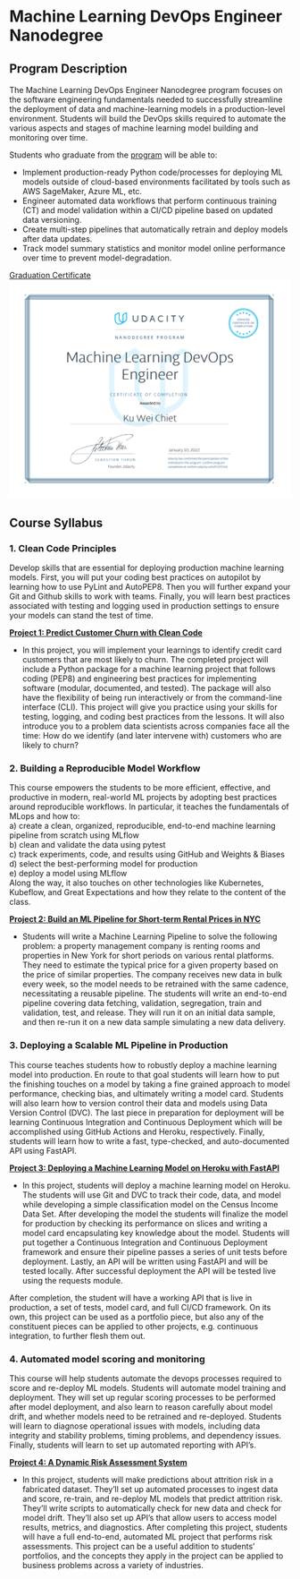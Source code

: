 # Machine Learning DevOps Engineer Nanodegree

## Program Description  
The Machine Learning DevOps Engineer Nanodegree program focuses on the software engineering fundamentals needed to successfully streamline the deployment of data and machine-learning models in a production-level environment. Students will build the DevOps skills required to automate the various aspects and stages of machine learning model building and monitoring over time.

Students who graduate from the [program](https://www.udacity.com/course/machine-learning-dev-ops-engineer-nanodegree--nd0821) will be able to:
* Implement production-ready Python code/processes for deploying ML models outside of
cloud-based environments facilitated by tools such as AWS SageMaker, Azure ML, etc.
* Engineer automated data workflows that perform continuous training (CT) and model
validation within a CI/CD pipeline based on updated data versioning.
* Create multi-step pipelines that automatically retrain and deploy models after data updates.
* Track model summary statistics and monitor model online performance over time to prevent
model-degradation.

[Graduation Certificate](https://confirm.udacity.com/FCA7C5LK)
<img src="./images/certificate.svg">

## Course Syllabus
### 1. **Clean Code Principles**
Develop skills that are essential for deploying production machine learning models. First, you will put your coding best practices on autopilot by learning how to use PyLint and AutoPEP8. Then you will further expand your Git and Github skills to work with teams. Finally, you will learn best practices associated with testing and logging used in production settings to ensure your models can stand the test of time.

  **[Project 1: Predict Customer Churn with Clean Code](./project_1)**
  * In this project, you will implement your learnings to identify credit card customers that are most likely to churn. The completed project will include a Python package for a machine learning project that follows coding (PEP8) and engineering best practices for implementing software (modular, documented, and tested). The package will also have the flexibility of being run interactively or from the command-line interface (CLI). This project will give you practice using your skills for testing, logging, and coding best practices from the lessons. It will also introduce you to a problem data scientists across companies face all the time: How do we identify (and later intervene with) customers who are likely to churn?


### 2. **Building a Reproducible Model Workflow**
This course empowers the students to be more efficient, effective, and productive in modern, real-world ML projects by adopting best practices around reproducible workflows. In particular, it teaches the fundamentals of MLops and how to:    
a) create a clean, organized, reproducible, end-to-end machine learning pipeline from scratch using MLflow  
b) clean and validate the data using pytest  
c) track experiments, code, and results using GitHub and Weights & Biases   
d) select the best-performing model for production  
e) deploy a model using MLflow   
Along the way, it also touches on other technologies like Kubernetes, Kubeflow, and Great Expectations and how they relate to the content of the class.

  **[Project 2: Build an ML Pipeline for Short-term Rental Prices in NYC](https://github.com/weichiet/nd0821-c2-build-model-workflow-starter)**
  * Students will write a Machine Learning Pipeline to solve the following problem: a property management company is renting rooms and properties in New York for short periods on various rental platforms. They need to estimate the typical price for a given property based on the price of similar properties. The company receives new data in bulk every week, so the model needs to be retrained with the same cadence, necessitating a reusable pipeline. The students will write an end-to-end pipeline covering data fetching, validation, segregation, train and validation, test, and release. They will run it on an initial data sample, and then re-run it on a new data sample simulating a new data delivery.

### 3. **Deploying a Scalable ML Pipeline in Production**
This course teaches students how to robustly deploy a machine learning model into production. En route to that goal students will learn how to put the finishing touches on a model by taking a fine grained approach to model performance, checking bias, and ultimately writing a model card. Students will also learn how to version control their data and models using Data Version Control (DVC). The last piece in preparation for deployment will be learning Continuous Integration and Continuous Deployment which will be accomplished using GitHub Actions and Heroku, respectively. Finally, students will learn how to write a fast, type-checked, and auto-documented API using FastAPI.

  **[Project 3: Deploying a Machine Learning Model on Heroku with FastAPI](https://github.com/weichiet/Deploying-a-Machine-Learning-Model-on-Heroku-with-FastAPI)**
  * In this project, students will deploy a machine learning model on Heroku. The students will use Git and DVC to track their code, data, and model while developing a simple classification model on the Census Income Data Set. After developing the model the students will finalize the model for production by checking its performance on slices and writing a model card encapsulating key knowledge about the model. Students will put together a Continuous Integration and Continuous Deployment framework and ensure their pipeline passes a series of unit tests before deployment. Lastly, an API will be written using FastAPI and will be tested locally. After successful deployment the API will be tested live using the requests module.

  After completion, the student will have a working API that is live in production, a set of tests, model card, and full CI/CD framework. On its own, this project can be used as a portfolio piece, but also any of the constituent pieces can be applied to other projects, e.g. continuous integration, to further flesh them out.

### 4. **Automated model scoring and monitoring**
This course will help students automate the devops processes required to score and re-deploy ML models. Students will automate model training and deployment. They will set up regular scoring processes to be performed after model deployment, and also learn to reason carefully about model drift, and whether models need to be retrained and re-deployed. Students will learn to diagnose operational issues with models, including data integrity and stability problems, timing problems, and dependency issues. Finally, students will learn to set up automated reporting with API’s.

  **[Project 4: A Dynamic Risk Assessment System](./project_4)**
  * In this project, students will make predictions about attrition risk in a fabricated dataset. They’ll set up automated processes to ingest data and score, re-train, and re-deploy ML models that predict attrition risk. They’ll write scripts to automatically check for new data and check for model drift. They’ll also set up API’s that allow users to access model results, metrics, and diagnostics. After completing this project, students will have a full end-to-end, automated ML project that performs risk assessments. This project can be a useful addition to students’ portfolios, and the concepts they apply in the project can be applied to business problems across a variety of industries.
